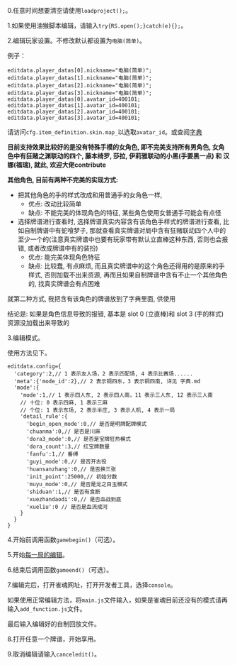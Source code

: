 0.任意时间想要清空请使用`loadproject();`。

1.如果使用油猴脚本编辑，请输入`try{RS.open();}catch(e){};`。

2.编辑玩家设置。不修改默认都设置为`电脑(简单)`。

例子：

```
editdata.player_datas[0].nickname="电脑(简单)";
editdata.player_datas[1].nickname="电脑(简单)";
editdata.player_datas[2].nickname="电脑(简单)";
editdata.player_datas[3].nickname="电脑(简单)";
editdata.player_datas[0].avatar_id=400101;
editdata.player_datas[1].avatar_id=400101;
editdata.player_datas[2].avatar_id=400101;
editdata.player_datas[3].avatar_id=400101;
```

请访问`cfg.item_definition.skin.map_`以选取`avatar_id`。或查阅[字典](./字典.md)

**目前支持效果比较好的是没有特殊手模的女角色, 即不完美支持所有男角色, 女角色中有狂赌之渊联动的四个, 藤本绮罗, 莎拉, 伊莉雅联动的小黑(手要黑一点) 和 汉娜(福瑞), 就此, 欢迎大佬contribute**

**其他角色, 目前有两种不完美的实现方式:**

- 把其他角色的手的样式改成和用普通手的女角色一样, 
  - 优点: 改动比较简单
  - 缺点: 不能完美的体现角色的特征, 某些角色使用女普通手可能会有点怪
- 选择牌谱进行查看时, 选择牌谱真实内容含有该角色手样式的牌谱进行查看, 比如自制牌谱中有蛇喰梦子, 那就查看真实牌谱对局中含有狂赌联动四个人中的至少一个的(注意真实牌谱中也要有玩家带有默认立直棒这种东西, 否则也会报错, 或者改成牌谱中有的装扮)
  - 优点: 能完美体现角色特征
  - 缺点: 比较蠢, 有点麻烦, 而且真实牌谱中的这个角色还得用的是原来的手样式, 否则加载不出来资源, 再而且如果自制牌谱中含有不止一个其他角色的, 找真实牌谱会有点困难

就第二种方式, 我把含有该角色的牌谱放到了字典里面, 供使用

结论是: 如果是角色信息导致的报错, 基本是 slot 0 (立直棒)和 slot 3 (手的样式) 资源没加载出来导致的 

3.编辑模式。

使用方法见下。

```
editdata.config={
  'category':2,// 1 表示友人场，2 表示匹配场, 4 表示比赛场......
  'meta':{'mode_id':2},// 2 表示铜四东，3 表示铜四南, 详见 字典.md
  'mode':{
    'mode':1,// 1 表示四人东, 2 表示四人南，11 表示三人东, 12 表示三人南
    // 十位: 0 表示四麻, 1 表示三麻
    // 个位: 1 表示东场, 2 表示半庄, 3 表示人机, 4 表示一局
    'detail_rule':{
      'begin_open_mode':0,// 是否是明牌配牌模式
      'chuanma':0,// 是否是川麻
      'dora3_mode':0,// 是否是宝牌狂热模式
      'dora_count':3,// 红宝牌数量
      'fanfu':1,// 番缚
      'guyi_mode':0,// 是否开古役
      'huansanzhang':0,// 是否换三张
      'init_point':25000,// 初始分数
      'muyu_mode':0,// 是否是龙之目玉模式
      'shiduan':1,// 是否有食断
      'xuezhandaodi':0,// 是否血战到底
      'xueliu':0 // 是否是血流成河
    }
  }
}
```

4.开始前调用函数`gamebegin()`（可选）。

5.开始[每一局的编辑](./编辑每一局的方法.md)。

6.结束后调用函数`gameend()`（可选）。

7.编辑完后，打开雀魂网址，打开开发者工具，选择`console`。

如果使用正常编辑方法，将`main.js`文件输入，如果是雀魂目前还没有的模式请再输入`add_function.js`文件。

最后输入编辑好的自制回放文件。

8.打开任意一个牌谱，开始享用。

9.取消编辑请输入`canceledit()`。
